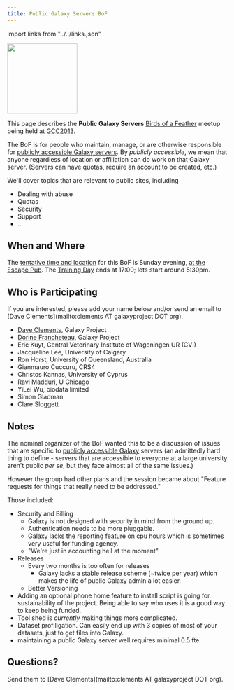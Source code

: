 ```yaml
---
title: Public Galaxy Servers BoF
---
```

<slot name="/events/gcc2013/header" />



import links from "../../links.json"
<LinkBox :links="links" />
<slot name="/events/gcc2013/bof/linkbox" />

<div class='left'><a href='/events/gcc2013/bof/'><img src="/images/logos/GCC2013BoFLogo.png" alt="" width="160" /></a></div>

This page describes the **Public Galaxy Servers** [Birds of a Feather](/events/gcc2013/bof/) meetup being held at [GCC2013](/events/gcc2013/).

The BoF is for people who maintain, manage, or are otherwise responsible for [publicly accessible Galaxy servers](/use/).  By *publicly accessible*, we mean that anyone regardless of location or affiliation can do work on that Galaxy server.  (Servers can have quotas, require an account to be created, etc.)

We'll cover topics that are relevant to public sites, including

* Dealing with abuse
* Quotas
* Security
* Support
* ...

## When and Where

The [tentative time and location](/events/gcc2013/bof/#bof-schedule) for this BoF is Sunday evening, [at the Escape Pub](/events/gcc2013/program/#escape-to-the-pub).  The [Training Day](/events/gcc2013/training-day/) ends at 17:00; lets start around 5:30pm.


## Who is Participating

If you are interested, please add your name below and/or send an email to [Dave Clements](mailto:clements AT galaxyproject DOT org).

* [Dave Clements](/people/dave-clements/), Galaxy Project
* [Dorine Francheteau](/galaxy-team/), Galaxy Project
* Eric Kuyt, Central Veterinary Institute of Wageningen UR (CVI)
* Jacqueline Lee, University of Calgary
* Ron Horst, University of Queensland, Australia
* Gianmauro Cuccuru, CRS4
* Christos Kannas, University of Cyprus
* Ravi Madduri, U Chicago
* YiLei Wu, biodata limited
* Simon Gladman
* Clare Sloggett

## Notes

The nominal organizer of the BoF wanted this to be a discussion of issues that are specific to [publicly accessible Galaxy](/use/) servers (an admittedly hard thing to define - servers that are accessible to everyone at a large university aren't public *per se*, but they face almost all of the same issues.)

However the group had other plans and the session became about "Feature requests for things that really need to be addressed."

Those included:

* Security and Billing
  * Galaxy is not designed with security in mind from the ground up.
  * Authentication needs to be more pluggable.
  * Galaxy lacks the reporting feature on cpu hours which is sometimes very useful for funding agency. 
  * "We're just in accounting hell at the moment"
* Releases  
  * Every two months is too often for releases
    * Galaxy lacks a stable release scheme (~twice per year) which makes the life of public Galaxy admin a lot easier.
  * Better Versioning
* Adding an optional phone home feature to install script is going for sustainability of the project.  Being able to say who uses it is a good way to keep being funded.
* Tool shed is *currently* making things more complicated.
* Dataset profiligation.  Can easily end up with 3 copies of most of your datasets, just to get files into Galaxy.
* maintaining a public Galaxy server well requires minimal 0.5 fte. 

## Questions?

Send them to [Dave Clements](mailto:clements AT galaxyproject DOT org).
